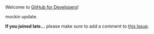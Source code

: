 Welcome to [GitHub for Developers](https://training.github.com/classes/developers/)!

mockin update.

**If you joined late...** please make sure to add a comment to [this Issue](https://github.com/githubteacher/github-for-developers-sept-2015/issues/1).
